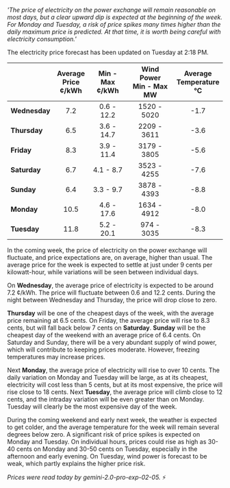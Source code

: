 *'The price of electricity on the power exchange will remain reasonable on most days, but a clear upward dip is expected at the beginning of the week. For Monday and Tuesday, a risk of price spikes many times higher than the daily maximum price is predicted. At that time, it is worth being careful with electricity consumption.'*

The electricity price forecast has been updated on Tuesday at 2:18 PM.

|   | Average<br>Price<br>¢/kWh | Min - Max<br>¢/kWh | Wind Power<br>Min - Max<br>MW | Average<br>Temperature<br>°C |
|:-------------|:----------------:|:----------------:|:-------------:|:-------------:|
| **Wednesday** | 7.2 | 0.6 - 12.2 | 1520 - 5020 | -1.7 |
| **Thursday** | 6.5 | 3.6 - 14.7 | 2209 - 3611 | -3.6 |
| **Friday** | 8.3 | 3.9 - 11.4 | 3179 - 3805 | -5.6 |
| **Saturday** | 6.7 | 4.1 - 8.7  | 3523 - 4255 | -7.6 |
| **Sunday** | 6.4 | 3.3 - 9.7  | 3878 - 4393 | -8.8 |
| **Monday** | 10.5 | 4.6 - 17.6 | 1634 - 4912 | -8.0 |
| **Tuesday** | 11.8 | 5.2 - 20.1 |  974 - 3035 | -8.3 |

In the coming week, the price of electricity on the power exchange will fluctuate, and price expectations are, on average, higher than usual. The average price for the week is expected to settle at just under 9 cents per kilowatt-hour, while variations will be seen between individual days.

On **Wednesday**, the average price of electricity is expected to be around 7.2 ¢/kWh. The price will fluctuate between 0.6 and 12.2 cents. During the night between Wednesday and Thursday, the price will drop close to zero.

**Thursday** will be one of the cheapest days of the week, with the average price remaining at 6.5 cents. On Friday, the average price will rise to 8.3 cents, but will fall back below 7 cents on **Saturday**. **Sunday** will be the cheapest day of the weekend with an average price of 6.4 cents. On Saturday and Sunday, there will be a very abundant supply of wind power, which will contribute to keeping prices moderate. However, freezing temperatures may increase prices.

Next **Monday**, the average price of electricity will rise to over 10 cents. The daily variation on Monday and Tuesday will be large, as at its cheapest, electricity will cost less than 5 cents, but at its most expensive, the price will rise close to 18 cents. Next **Tuesday**, the average price will climb close to 12 cents, and the intraday variation will be even greater than on Monday. Tuesday will clearly be the most expensive day of the week.

During the coming weekend and early next week, the weather is expected to get colder, and the average temperature for the week will remain several degrees below zero. A significant risk of price spikes is expected on Monday and Tuesday. On individual hours, prices could rise as high as 30-40 cents on Monday and 30-50 cents on Tuesday, especially in the afternoon and early evening. On Tuesday, wind power is forecast to be weak, which partly explains the higher price risk.

*Prices were read today by gemini-2.0-pro-exp-02-05.* ⚡️

